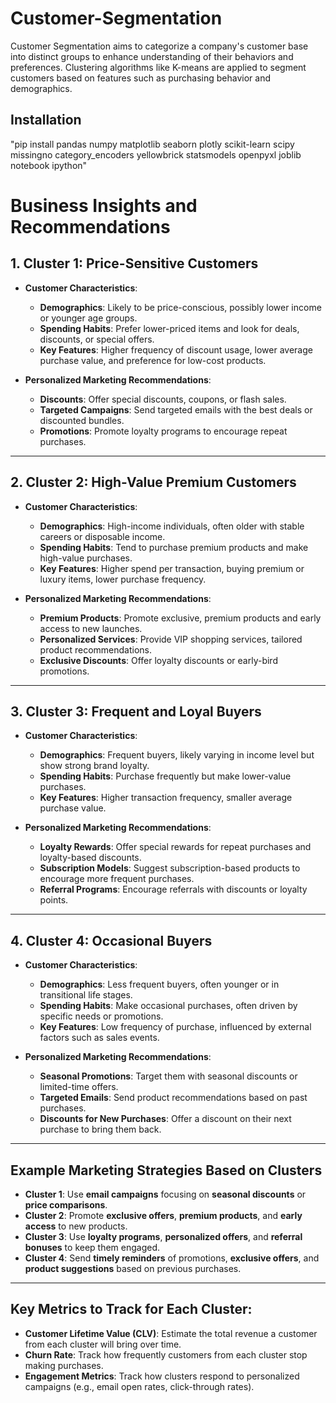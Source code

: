 # Customer-Segmentation
Customer Segmentation aims to categorize a company's customer base into  distinct groups to enhance understanding of their behaviors and preferences. Clustering algorithms like K-means are applied to segment customers based  on features such as purchasing behavior and demographics.
## Installation
"pip install pandas numpy matplotlib seaborn plotly scikit-learn scipy missingno category_encoders yellowbrick statsmodels openpyxl joblib notebook ipython"

# Business Insights and Recommendations

## 1. Cluster 1: Price-Sensitive Customers
- **Customer Characteristics**:
    - **Demographics**: Likely to be price-conscious, possibly lower income or younger age groups.
    - **Spending Habits**: Prefer lower-priced items and look for deals, discounts, or special offers.
    - **Key Features**: Higher frequency of discount usage, lower average purchase value, and preference for low-cost products.
  
- **Personalized Marketing Recommendations**:
    - **Discounts**: Offer special discounts, coupons, or flash sales.
    - **Targeted Campaigns**: Send targeted emails with the best deals or discounted bundles.
    - **Promotions**: Promote loyalty programs to encourage repeat purchases.

---

## 2. Cluster 2: High-Value Premium Customers
- **Customer Characteristics**:
    - **Demographics**: High-income individuals, often older with stable careers or disposable income.
    - **Spending Habits**: Tend to purchase premium products and make high-value purchases.
    - **Key Features**: Higher spend per transaction, buying premium or luxury items, lower purchase frequency.

- **Personalized Marketing Recommendations**:
    - **Premium Products**: Promote exclusive, premium products and early access to new launches.
    - **Personalized Services**: Provide VIP shopping services, tailored product recommendations.
    - **Exclusive Discounts**: Offer loyalty discounts or early-bird promotions.

---

## 3. Cluster 3: Frequent and Loyal Buyers
- **Customer Characteristics**:
    - **Demographics**: Frequent buyers, likely varying in income level but show strong brand loyalty.
    - **Spending Habits**: Purchase frequently but make lower-value purchases.
    - **Key Features**: Higher transaction frequency, smaller average purchase value.

- **Personalized Marketing Recommendations**:
    - **Loyalty Rewards**: Offer special rewards for repeat purchases and loyalty-based discounts.
    - **Subscription Models**: Suggest subscription-based products to encourage more frequent purchases.
    - **Referral Programs**: Encourage referrals with discounts or loyalty points.

---

## 4. Cluster 4: Occasional Buyers
- **Customer Characteristics**:
    - **Demographics**: Less frequent buyers, often younger or in transitional life stages.
    - **Spending Habits**: Make occasional purchases, often driven by specific needs or promotions.
    - **Key Features**: Low frequency of purchase, influenced by external factors such as sales events.

- **Personalized Marketing Recommendations**:
    - **Seasonal Promotions**: Target them with seasonal discounts or limited-time offers.
    - **Targeted Emails**: Send product recommendations based on past purchases.
    - **Discounts for New Purchases**: Offer a discount on their next purchase to bring them back.

---

## Example Marketing Strategies Based on Clusters
- **Cluster 1**: Use **email campaigns** focusing on **seasonal discounts** or **price comparisons**.
- **Cluster 2**: Promote **exclusive offers**, **premium products**, and **early access** to new products.
- **Cluster 3**: Use **loyalty programs**, **personalized offers**, and **referral bonuses** to keep them engaged.
- **Cluster 4**: Send **timely reminders** of promotions, **exclusive offers**, and **product suggestions** based on previous purchases.

---

## Key Metrics to Track for Each Cluster:
- **Customer Lifetime Value (CLV)**: Estimate the total revenue a customer from each cluster will bring over time.
- **Churn Rate**: Track how frequently customers from each cluster stop making purchases.
- **Engagement Metrics**: Track how clusters respond to personalized campaigns (e.g., email open rates, click-through rates).
